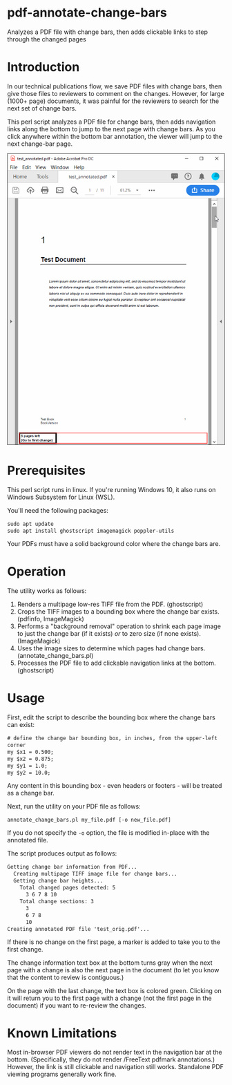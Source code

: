 # pdf-annotate-change-bars
Analyzes a PDF file with change bars, then adds clickable links to step through the changed pages

# Introduction
In our technical publications flow, we save PDF files with change bars, then give those files to reviewers to comment on the changes. However, for large (1000+ page) documents, it was painful for the reviewers to search for the next set of change bars.

This perl script analyzes a PDF file for change bars, then adds navigation links along the bottom to jump to the next page with change bars. As you click anywhere within the bottom bar annotation, the viewer will jump to the next change-bar page.

![example annotated PDF](https://github.com/chrispy-snps/pdf-annotate-change-bars/blob/master/example.gif)

# Prerequisites

This perl script runs in linux. If you're running Windows 10, it also runs on Windows Subsystem for Linux (WSL).

You'll need the following packages:

    sudo apt update
    sudo apt install ghostscript imagemagick poppler-utils

Your PDFs must have a solid background color where the change bars are.

# Operation

The utility works as follows:

1. Renders a multipage low-res TIFF file from the PDF. (ghostscript)
2. Crops the TIFF images to a bounding box where the change bar exists. (pdfinfo, ImageMagick)
3. Performs a "background removal" operation to shrink each page image to just the change bar (if it exists) *or* to zero size (if none exists). (ImageMagick)
4. Uses the image sizes to determine which pages had change bars. (annotate_change_bars.pl)
5. Processes the PDF file to add clickable navigation links at the bottom. (ghostscript)

# Usage

First, edit the script to describe the bounding box where the change bars can exist:

    # define the change bar bounding box, in inches, from the upper-left corner
    my $x1 = 0.500;
    my $x2 = 0.875;
    my $y1 = 1.0;
    my $y2 = 10.0;

Any content in this bounding box - even headers or footers - will be treated as a change bar.

Next, run the utility on your PDF file as follows:

    annotate_change_bars.pl my_file.pdf [-o new_file.pdf]

If you do not specify the `-o` option, the file is modified in-place with the annotated file.

The script produces output as follows:

    Getting change bar information from PDF...
      Creating multipage TIFF image file for change bars...
      Getting change bar heights...
        Total changed pages detected: 5
          3 6 7 8 10
        Total change sections: 3
          3
          6 7 8
          10
    Creating annotated PDF file 'test_orig.pdf'...

If there is no change on the first page, a marker is added to take you to the first change.

The change information text box at the bottom turns gray when the next page with a change
is also the next page in the document (to let you know that the content to review is
contiguous.)

On the page with the last change, the text box is colored green. Clicking on it will return
you to the first page with a change (not the first page in the document) if you want to
re-review the changes.

# Known Limitations

Most in-browser PDF viewers do not render text in the navigation bar at the bottom. (Specifically, they do not render /FreeText pdfmark annotations.) However, the link is still clickable and navigation still works. Standalone PDF viewing programs generally work fine.
